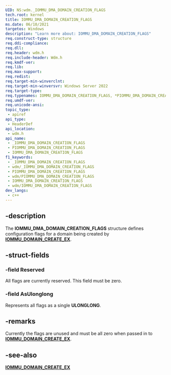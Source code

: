 ```yaml
---
UID: NS:wdm._IOMMU_DMA_DOMAIN_CREATION_FLAGS
tech.root: kernel
title: IOMMU_DMA_DOMAIN_CREATION_FLAGS
ms.date: 06/10/2021
targetos: Windows
description: "Learn more about: IOMMU_DMA_DOMAIN_CREATION_FLAGS"
req.construct-type: structure
req.ddi-compliance: 
req.dll: 
req.header: wdm.h
req.include-header: Wdm.h
req.kmdf-ver: 
req.lib: 
req.max-support: 
req.redist: 
req.target-min-winverclnt: 
req.target-min-winversvr: Windows Server 2022
req.target-type: 
req.typenames: IOMMU_DMA_DOMAIN_CREATION_FLAGS, *PIOMMU_DMA_DOMAIN_CREATION_FLAGS
req.umdf-ver: 
req.unicode-ansi: 
topic_type:
 - apiref
api_type:
 - HeaderDef
api_location:
 - wdm.h
api_name:
 - _IOMMU_DMA_DOMAIN_CREATION_FLAGS
 - PIOMMU_DMA_DOMAIN_CREATION_FLAGS
 - IOMMU_DMA_DOMAIN_CREATION_FLAGS
f1_keywords:
 - _IOMMU_DMA_DOMAIN_CREATION_FLAGS
 - wdm/_IOMMU_DMA_DOMAIN_CREATION_FLAGS
 - PIOMMU_DMA_DOMAIN_CREATION_FLAGS
 - wdm/PIOMMU_DMA_DOMAIN_CREATION_FLAGS
 - IOMMU_DMA_DOMAIN_CREATION_FLAGS
 - wdm/IOMMU_DMA_DOMAIN_CREATION_FLAGS
dev_langs:
 - c++
---
```


## -description

The **IOMMU_DMA_DOMAIN_CREATION_FLAGS** structure defines configuration flags for a domain being created by [**IOMMU_DOMAIN_CREATE_EX**](nc-wdm-iommu_domain_create_ex.md).

## -struct-fields

### -field Reserved

All flags are currently reserved. This field must be zero.

### -field AsUlonglong

Represents all flags as a single **ULONGLONG**.

## -remarks

Currently the flags are unused and must be all zero when passed in to [**IOMMU_DOMAIN_CREATE_EX**](nc-wdm-iommu_domain_create_ex.md).

## -see-also

[**IOMMU_DOMAIN_CREATE_EX**](nc-wdm-iommu_domain_create_ex.md)
